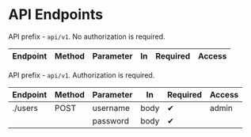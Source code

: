 # API Endpoints


API prefix - `api/v1`. No authorization is required.

| Endpoint               | Method  | Parameter     | In     | Required | Access  |
|------------------------|---------|---------------|--------|----------|---------|


API prefix - `api/v1`. Authorization is required.

| Endpoint               | Method  | Parameter     | In     | Required | Access  |
|------------------------|---------|---------------|--------|----------|---------|
| ./users                | POST    | username      | body   | ✔        | admin   |
|                        |         | password      | body   | ✔        |         |
